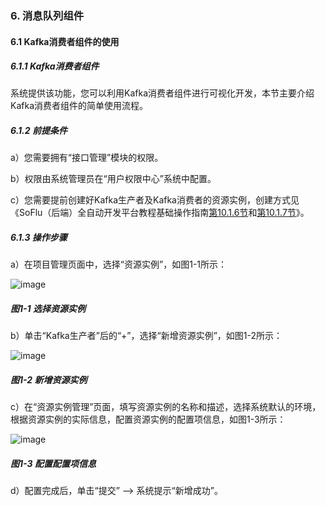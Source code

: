### 6. 消息队列组件

#### 6.1 Kafka消费者组件的使用

##### 6.1.1 Kafka消费者组件

系统提供该功能，您可以利用Kafka消费者组件进行可视化开发，本节主要介绍Kafka消费者组件的简单使用流程。

##### 6.1.2 前提条件

a）您需要拥有“接口管理”模块的权限。

b）权限由系统管理员在“用户权限中心”系统中配置。

c）您需要提前创建好Kafka生产者及Kafka消费者的资源实例，创建方式见《SoFlu（后端）全自动开发平台教程基础操作指南[第10.1.6节](https://github.com/feisuanyz/SoFlu-adp/blob/main/SoFlu%EF%BC%88%E5%90%8E%E7%AB%AF%EF%BC%89%E5%85%A8%E8%87%AA%E5%8A%A8%E5%BC%80%E5%8F%91%E5%B9%B3%E5%8F%B0%E6%95%99%E7%A8%8B/SoFlu%EF%BC%88%E5%90%8E%E7%AB%AF%EF%BC%89%E5%9F%BA%E7%A1%80%E6%93%8D%E4%BD%9C%E6%8C%87%E5%8D%97/10.%20%E8%B5%84%E6%BA%90%E5%AE%9E%E4%BE%8B/1.%20%E6%96%B0%E5%A2%9E%E8%B5%84%E6%BA%90%E5%AE%9E%E4%BE%8B.md#16-%E6%96%B0%E5%A2%9Ekafka%E7%94%9F%E4%BA%A7%E8%80%85%E8%B5%84%E6%BA%90)和[第10.1.7节](https://github.com/feisuanyz/SoFlu-adp/blob/main/SoFlu%EF%BC%88%E5%90%8E%E7%AB%AF%EF%BC%89%E5%85%A8%E8%87%AA%E5%8A%A8%E5%BC%80%E5%8F%91%E5%B9%B3%E5%8F%B0%E6%95%99%E7%A8%8B/SoFlu%EF%BC%88%E5%90%8E%E7%AB%AF%EF%BC%89%E5%9F%BA%E7%A1%80%E6%93%8D%E4%BD%9C%E6%8C%87%E5%8D%97/10.%20%E8%B5%84%E6%BA%90%E5%AE%9E%E4%BE%8B/1.%20%E6%96%B0%E5%A2%9E%E8%B5%84%E6%BA%90%E5%AE%9E%E4%BE%8B.md#17-%E6%96%B0%E5%A2%9Ekafka%E6%B6%88%E8%B4%B9%E8%80%85%E8%B5%84%E6%BA%90)》。

##### 6.1.3 操作步骤

a）在项目管理页面中，选择“资源实例”，如图1-1所示：

![image](https://user-images.githubusercontent.com/79617492/181219763-2ece9ad1-cd21-4876-9c41-17f3ab67706d.png)

##### 图1-1 选择资源实例

b）单击“Kafka生产者”后的“+”，选择“新增资源实例”，如图1-2所示：

![image](https://user-images.githubusercontent.com/79617492/181219779-0f66e68c-208c-4651-8b2e-3e28a0de4b40.png)

##### 图1-2 新增资源实例

c）在“资源实例管理”页面，填写资源实例的名称和描述，选择系统默认的环境，根据资源实例的实际信息，配置资源实例的配置项信息，如图1-3所示：

![image](https://user-images.githubusercontent.com/79617492/181219801-9b3016d8-b263-402e-8de7-eb1cd21b8c95.png)

##### 图1-3 配置配置项信息

d）配置完成后，单击“提交” --> 系统提示“新增成功”。
